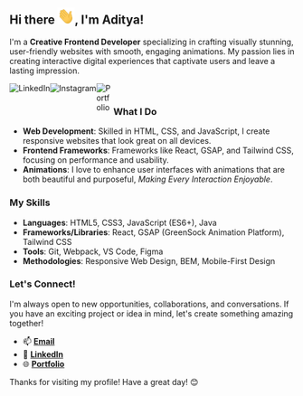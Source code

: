 ## Hi there <img src="https://raw.githubusercontent.com/akgarg0472/akgarg0472/main/.github/images/hi.gif" width="30px">, I'm Aditya!

I'm a **Creative Frontend Developer** specializing in crafting visually stunning, user-friendly websites with smooth, engaging animations. My passion lies in creating interactive digital experiences that captivate users and leave a lasting impression.

<a href="https://www.linkedin.com/in/aditya-deokar-4035b5221/"><img align="left" alt="LinkedIn" src="https://img.shields.io/badge/linkedin-%230077B5.svg?style=for-the-badge&logo=linkedin&logoColor=white"/></a>
<a href="mailto:adityadeokar80@gmail.com"><img align="left" alt="Instagram" src="https://img.shields.io/badge/Gmail-D14836?style=for-the-badge&logo=gmail&logoColor=white"/></a>
<a href="https://aditya-deokar.github.io/Aditya-Deokar-Portfolio/"><img align="left" width="30" alt="Portfolio" src="https://www.svgrepo.com/show/6996/world.svg"/></a>
<br/>

### What I Do

- **Web Development**: Skilled in HTML, CSS, and JavaScript, I create responsive websites that look great on all devices.
- **Frontend Frameworks**: Frameworks like React, GSAP, and Tailwind CSS, focusing on performance and usability.
- **Animations**: I love to enhance user interfaces with animations that are both beautiful and purposeful, *Making Every Interaction Enjoyable*.

### My Skills

- **Languages**: HTML5, CSS3, JavaScript (ES6+), Java
- **Frameworks/Libraries**: React, GSAP (GreenSock Animation Platform), Tailwind CSS
- **Tools**: Git, Webpack, VS Code, Figma
- **Methodologies**: Responsive Web Design, BEM, Mobile-First Design

### Let's Connect!

I'm always open to new opportunities, collaborations, and conversations. If you have an exciting project or idea in mind, let's create something amazing together!

- 📫 [**Email**](mailto:adityadeokar80@gmail.com)
- 💼 [**LinkedIn**](https://www.linkedin.com/in/aditya-deokar-4035b5221/)
- 🌐 [**Portfolio**](https://aditya-deokar.github.io/Aditya-Deokar-Portfolio/)

Thanks for visiting my profile! Have a great day! 😊


